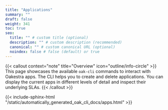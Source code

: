 ```yaml
---
title: "Applications"
summary: ""
draft: false
weight: 341
toc: true
seo:
  title: "" # custom title (optional)
  description: "" # custom description (recommended)
  canonical: "" # custom canonical URL (optional)
  noindex: false # false (default) or true
---
```


{{< callout context="note" title="Overview" icon="outline/info-circle" >}}
  This page showcases the available `oak-cli` commands to interact with Oakestra apps.
  The CLI helps you to create and delete applications.
  You can display the current apps in different levels of detail and inspect their underlying SLAs.
{{< /callout >}}

{{< include-sphinx-html "/static/automatically_generated_oak_cli_docs/apps.html" >}}
